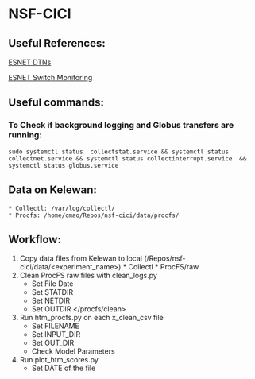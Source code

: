 # NSF-CICI

## Useful References: 
[ESNET DTNs](https://fasterdata.es.net/performance-testing/DTNs/) 

[ESNET Switch Monitoring](https://graphite.es.net/west/)

## Useful commands: 
### To Check if background logging and Globus transfers are running: 
```
sudo systemctl status  collectstat.service && systemctl status collectnet.service && systemctl status collectinterrupt.service  && systemctl status globus.service 
```

## Data on Kelewan:  
	* Collectl: /var/log/collectl/
	* Procfs: /home/cmao/Repos/nsf-cici/data/procfs/
	
## Workflow: 
1. Copy data files from Kelewan to local (/Repos/nsf-cici/data/<experiment_name>)
		* Collectl 
		* ProcFS/raw
2. Clean ProcFS raw files with clean_logs.py
	* Set File Date 
	* Set STATDIR 
	* Set NETDIR
	* Set OUTDIR </procfs/clean>
3. Run htm_procfs.py on each x_clean_csv file 
	* Set FILENAME
	* Set INPUT_DIR
	* Set OUT_DIR 
	* Check Model Parameters
4. Run plot_htm_scores.py 
	* Set DATE of the file 
